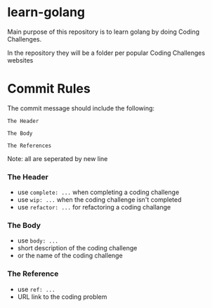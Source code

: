 # learn-golang
Main purpose of this repository is to learn golang by doing Coding Challenges.

In the repository they will be a folder per popular Coding Challenges websites

# Commit Rules
The commit message should include the following:
```
The Header

The Body

The References
```
Note: all are seperated by new line
### The Header
- use `complete: ...` when completing a coding challenge
- use `wip: ...` when the coding challenge isn't completed
- use `refactor: ...` for refactoring a coding challange

### The Body
- use `body: ...`
- short description of the coding challenge
- or the name of the coding challenge

### The Reference
- use `ref: ...`
- URL link to the coding problem
